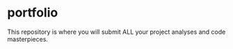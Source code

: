 # portfolio

This repository is where you will submit ALL your project analyses and
code masterpieces.
